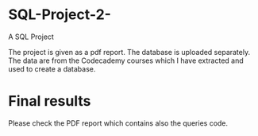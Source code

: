 # SQL-Project-2-
A SQL Project 

The project is given as a pdf report. The database is uploaded separately. The data are from the Codecademy courses which I have extracted and used to create a database. 

# Final results

Please check the PDF report which contains also the queries code. 
